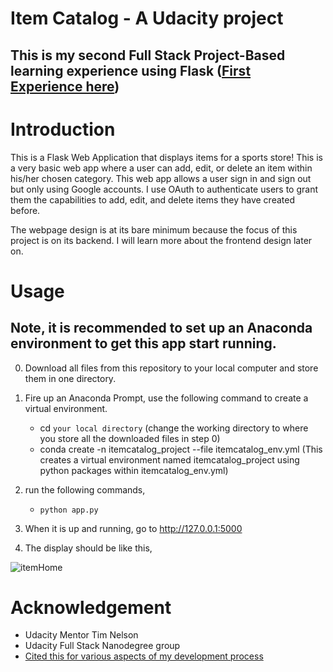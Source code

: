 # Item Catalog - A Udacity project 
## This is my second Full Stack Project-Based learning experience using Flask ([First Experience here](https://github.com/WhiskersReneeWe/keras_image_classifer))

# Introduction

This is a Flask Web Application that displays items for a sports store! This is a very basic web app where a user can add, edit, or delete an item within his/her chosen category. This web app allows a user sign in and sign out but only using Google accounts. I use OAuth to authenticate users to grant them the capabilities to add, edit, and delete items they have created before. 

The webpage design is at its bare minimum because the focus of this project is on its backend. I will learn more about the frontend design later on.


# Usage
## Note, it is recommended to set up an Anaconda environment to get this app start running. 


0. Download all files from this repository to your local computer and store them in one directory.
1. Fire up an Anaconda Prompt, use the following command to create a virtual environment.
    * cd `your local directory` (change the working directory to where you store all the downloaded files in step 0)
    * conda create -n itemcatalog_project --file itemcatalog_env.yml (This creates a virtual environment named itemcatalog_project using python packages within itemcatalog_env.yml)


2. run the following commands,
   * `python app.py` 
   
3. When it is up and running, go to http://127.0.0.1:5000
4. The display should be like this,

![itemHome](https://user-images.githubusercontent.com/43501958/57992640-180ae500-7a6a-11e9-9467-1d80a7bdf0a1.JPG)


# Acknowledgement

* Udacity Mentor Tim Nelson
* Udacity Full Stack Nanodegree group
* [Cited this for various aspects of my development process](https://github.com/rrjoson/udacity-item-catalog)
